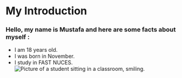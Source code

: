 # My Introduction
### Hello, my name is Mustafa and here are some facts about myself :
- I am 18 years old.
- I was born in November.
- I study in FAST NUCES.
![Picture of a student sitting in a classroom, smiling.](https://www.google.com/url?sa=i&url=https%3A%2F%2Frollercoasteryears.com%2Ftop-20-ways-successful-students-succeed-school%2F&psig=AOvVaw0Loi7soRU-Pk7vz1iWcEEU&ust=1725032942411000&source=images&cd=vfe&opi=89978449&ved=0CBQQjRxqFwoTCOjcruTGmogDFQAAAAAdAAAAABAE)
